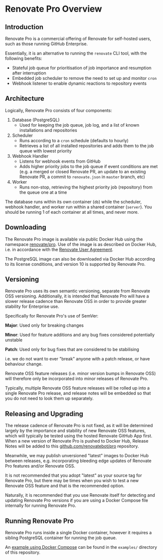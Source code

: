 # Renovate Pro Overview

## Introduction

Renovate Pro is a commercial offering of Renovate for self-hosted users, such as those running GitHub Enterprise.

Essentially, it is an alternative to running the `renovate` CLI tool, with the following benefits:

* Stateful job queue for prioritisation of job importance and resumption after interruption
* Embedded job scheduler to remove the need to set up and monitor `cron`
* Webhook listener to enable dynamic reactions to repository events

## Architecture

Logically, Renovate Pro consists of four components:

1.  Database (PostgreSQL)
    * Used for keeping the job queue, job log, and a list of known installations and repositories
2.  Scheduler
    * Runs according to a `cron` schedule (defaults to hourly)
    * Retrieves a list of all installed repositories and adds them to the job queue with lowest priority
3.  Webhook Handler
    * Listens for webhook events from GitHub
    * Adds higher priority jobs to the job queue if event conditions are met (e.g. a merged or closed Renovate PR, an update to an existing Renovate PR, a commit to `renovate.json` in `master` branch, etc)
4.  Worker
    * Runs non-stop, retrieving the highest priority job (repository) from the queue one at a time

The database runs within its own container (`db`) while the scheduler, webhook handler, and worker run within a shared container (`server`). You should be running 1 of each container at all times, and never more.

## Downloading

The Renovate Pro image is available via public Docker Hub using the namespace [renovate/pro](https://hub.docker.com/r/renovate/pro/).
Use of the image is as described on Docker Hub, i.e. in accordance with the [Renovate User Agreement](https://renovatebot.com/user-agreement).

The PostgreSQL image can also be downloaded via Docker Hub according to its license conditions, and version 10 is supported by Renovate Pro.

## Versioning

Renovate Pro uses its own semantic versioning, separate from Renovate OSS versioning.
Additionally, it is intended that Renovate Pro will have a slower release cadence than Renovate OSS in order to provide greater stability for Enterprise use.

Specifically for Renovate Pro's use of SemVer:

**Major**: Used only for breaking changes

**Minor**: Used for feature additions and any bug fixes considered potentially unstable

**Patch**: Used only for bug fixes that are considered to be stabilising

i.e. we do not want to ever "break" anyone with a patch release, or have behaviour change.

Renovate OSS feature releases (i.e. minor version bumps in Renovate OSS) will therefore only be incorporated into minor releases of Renovate Pro.

Typically, multiple Renovate OSS feature releases will be rolled up into a single Renovate Pro release, and release notes will be embedded so that you do not need to look them up separately.

## Releasing and Upgrading

The release cadence of Renovate Pro is not fixed, as it will be determined largely by the importance and stability of new Renovate OSS features, which will typically be tested using the hosted Renovate GitHub App first.
When a new version of Renovate Pro is pushed to Docker Hub, Release Notes will be added to this [github.com/renovatebot/pro](https://github.com/renovatebot/pro) repository.

Meanwhile, we may publish unversioned "latest" images to Docker Hub between releases, e.g. incorporating bleeding edge updates of Renovate Pro features and/or Renovate OSS.

It is not recommended that you adopt "latest" as your source tag for Renovate Pro, but there may be times when you wish to test a new Renovate OSS feature and that is the recommended option.

Naturally, it is recommended that you use Renovate itself for detecting and updating Renovate Pro versions if you are using a Docker Compose file internally for running Renovate Pro.

## Running Renovate Pro

Renovate Pro runs inside a single Docker container, however it requires a sibling PostgreSQL container for running the job queue.

An [example using Docker Compose](https://github.com/renovatebot/pro/blob/master/examples/docker-compose.yml) can be found in the `examples/` directory of this repository.
